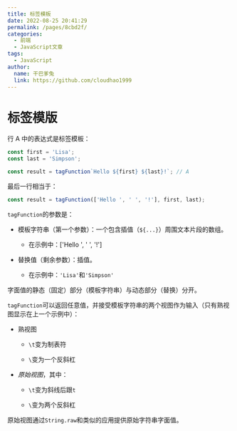 ```yaml
---
title: 标签模板
date: 2022-08-25 20:41:29
permalink: /pages/8cbd2f/
categories:
  - 前端
  - JavaScript文章
tags:
  - JavaScript
author: 
  name: 干巴爹兔
  link: https://github.com/cloudhao1999
---
```


# 标签模版

行 A 中的表达式是标签模板：

```javascript
const first = 'Lisa';
const last = 'Simpson';

const result = tagFunction`Hello ${first} ${last}!`; // A

```

最后一行相当于：

```javascript
const result = tagFunction(['Hello ', ' ', '!'], first, last);

```

`tagFunction`的参数是：

*   模板字符串（第一个参数）：一个包含插值（`${...}`）周围文本片段的数组。

    *   在示例中：\['Hello ', ' ', '!']

*   替换值（剩余参数）：插值。

    *   在示例中：`'Lisa'`和`'Simpson'`

字面值的静态（固定）部分（模板字符串）与动态部分（替换）分开。

`tagFunction`可以返回任意值，并接受模板字符串的两个视图作为输入（只有熟视图显示在上一个示例中）：

*   熟视图

    *   `\t`变为制表符

    *   `\`变为一个反斜杠

*   *原始视图*，其中：

    *   `\t`变为斜线后跟`t`

    *   `\`变为两个反斜杠

原始视图通过`String.raw`和类似的应用提供原始字符串字面值。